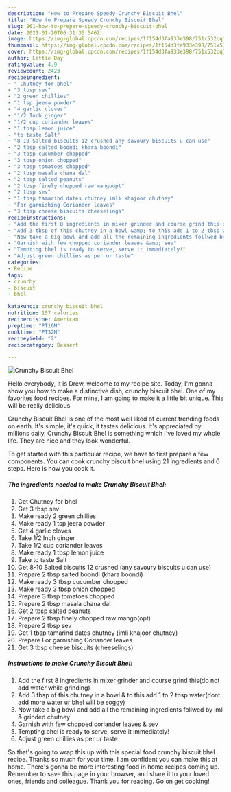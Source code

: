 ```yaml
---
description: "How to Prepare Speedy Crunchy Biscuit Bhel"
title: "How to Prepare Speedy Crunchy Biscuit Bhel"
slug: 261-how-to-prepare-speedy-crunchy-biscuit-bhel
date: 2021-01-20T06:31:35.546Z
image: https://img-global.cpcdn.com/recipes/1f154d3fa933e398/751x532cq70/crunchy-biscuit-bhel-recipe-main-photo.jpg
thumbnail: https://img-global.cpcdn.com/recipes/1f154d3fa933e398/751x532cq70/crunchy-biscuit-bhel-recipe-main-photo.jpg
cover: https://img-global.cpcdn.com/recipes/1f154d3fa933e398/751x532cq70/crunchy-biscuit-bhel-recipe-main-photo.jpg
author: Lettie Day
ratingvalue: 4.9
reviewcount: 2423
recipeingredient:
- " Chutney for bhel"
- "3 tbsp sev"
- "2 green chillies"
- "1 tsp jeera powder"
- "4 garlic cloves"
- "1/2 Inch ginger"
- "1/2 cup coriander leaves"
- "1 tbsp lemon juice"
- "to taste Salt"
- "8-10 Salted biscuits 12 crushed any savoury biscuits u can use"
- "2 tbsp salted boondi khara boondi"
- "3 tbsp cucumber chopped"
- "3 tbsp onion chopped"
- "3 tbsp tomatoes chopped"
- "2 tbsp masala chana dal"
- "2 tbsp salted peanuts"
- "2 tbsp finely chopped raw mangoopt"
- "2 tbsp sev"
- "1 tbsp tamarind dates chutney imli khajoor chutney"
- "For garnishing Coriander leaves"
- "3 tbsp cheese biscuits cheeselings"
recipeinstructions:
- "Add the first 8 ingredients in mixer grinder and course grind this(do not add water while grinding)"
- "Add 3 tbsp of this chutney in a bowl &amp; to this add 1 to 2 tbsp water(dont add more water ur bhel will be soggy)"
- "Now take a big bowl and add all the remaining ingredients follwed by imli &amp; grinded chutney"
- "Garnish with few chopped coriander leaves &amp; sev"
- "Tempting bhel is ready to serve, serve it immediately!"
- "Adjust green chillies as per ur taste"
categories:
- Recipe
tags:
- crunchy
- biscuit
- bhel

katakunci: crunchy biscuit bhel 
nutrition: 157 calories
recipecuisine: American
preptime: "PT16M"
cooktime: "PT32M"
recipeyield: "2"
recipecategory: Dessert

---
```



![Crunchy Biscuit Bhel](https://img-global.cpcdn.com/recipes/1f154d3fa933e398/751x532cq70/crunchy-biscuit-bhel-recipe-main-photo.jpg)

Hello everybody, it is Drew, welcome to my recipe site. Today, I'm gonna show you how to make a distinctive dish, crunchy biscuit bhel. One of my favorites food recipes. For mine, I am going to make it a little bit unique. This will be really delicious.



Crunchy Biscuit Bhel is one of the most well liked of current trending foods on earth. It's simple, it's quick, it tastes delicious. It's appreciated by millions daily. Crunchy Biscuit Bhel is something which I've loved my whole life. They are nice and they look wonderful.


To get started with this particular recipe, we have to first prepare a few components. You can cook crunchy biscuit bhel using 21 ingredients and 6 steps. Here is how you cook it.

<!--inarticleads1-->

##### The ingredients needed to make Crunchy Biscuit Bhel:

1. Get  Chutney for bhel
1. Get 3 tbsp sev
1. Make ready 2 green chillies
1. Make ready 1 tsp jeera powder
1. Get 4 garlic cloves
1. Take 1/2 Inch ginger
1. Take 1/2 cup coriander leaves
1. Make ready 1 tbsp lemon juice
1. Take to taste Salt
1. Get 8-10 Salted biscuits 12 crushed (any savoury biscuits u can use)
1. Prepare 2 tbsp salted boondi (khara boondi)
1. Make ready 3 tbsp cucumber chopped
1. Make ready 3 tbsp onion chopped
1. Prepare 3 tbsp tomatoes chopped
1. Prepare 2 tbsp masala chana dal
1. Get 2 tbsp salted peanuts
1. Prepare 2 tbsp finely chopped raw mango(opt)
1. Prepare 2 tbsp sev
1. Get 1 tbsp tamarind dates chutney (imli khajoor chutney)
1. Prepare For garnishing Coriander leaves
1. Get 3 tbsp cheese biscuits (cheeselings)




<!--inarticleads2-->

##### Instructions to make Crunchy Biscuit Bhel:

1. Add the first 8 ingredients in mixer grinder and course grind this(do not add water while grinding)
1. Add 3 tbsp of this chutney in a bowl &amp; to this add 1 to 2 tbsp water(dont add more water ur bhel will be soggy)
1. Now take a big bowl and add all the remaining ingredients follwed by imli &amp; grinded chutney
1. Garnish with few chopped coriander leaves &amp; sev
1. Tempting bhel is ready to serve, serve it immediately!
1. Adjust green chillies as per ur taste




So that's going to wrap this up with this special food crunchy biscuit bhel recipe. Thanks so much for your time. I am confident you can make this at home. There's gonna be more interesting food in home recipes coming up. Remember to save this page in your browser, and share it to your loved ones, friends and colleague. Thank you for reading. Go on get cooking!
